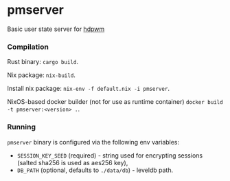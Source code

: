 # pmserver
Basic user state server for [hdpwm](https://github.com/Ruteri/hdpwm)


### Compilation

Rust binary: `cargo build`.


Nix package: `nix-build`.


Install nix package: `nix-env -f default.nix -i pmserver`.


NixOS-based docker builder (not for use as runtime container) `docker build -t pmserver:<version> .`.


### Running

`pmserver` binary is configured via the following env variables:
* `SESSION_KEY_SEED` (required) - string used for encrypting sessions (salted sha256 is used as aes256 key),
* `DB_PATH` (optional, defaults to `./data/db`) - leveldb path.
